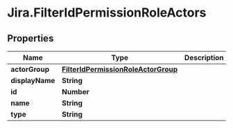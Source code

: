 # Jira.FilterIdPermissionRoleActors

## Properties

Name | Type | Description | Notes
------------ | ------------- | ------------- | -------------
**actorGroup** | [**FilterIdPermissionRoleActorGroup**](FilterIdPermissionRoleActorGroup.md) |  | [optional] 
**displayName** | **String** |  | 
**id** | **Number** |  | 
**name** | **String** |  | 
**type** | **String** |  | 


